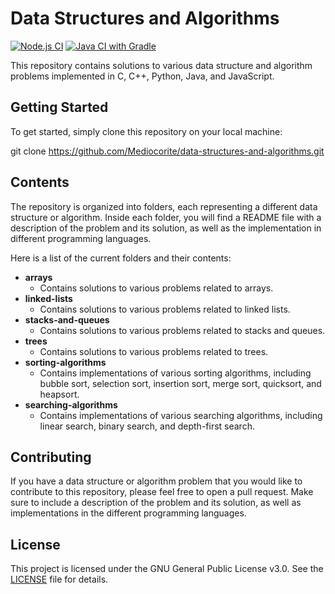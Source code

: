 # Data Structures and Algorithms

[![Node.js CI](https://github.com/Mediocorite/data-struct-prac/actions/workflows/node.js.yml/badge.svg?branch=main)](https://github.com/Mediocorite/data-struct-prac/actions/workflows/node.js.yml) [![Java CI with Gradle](https://github.com/Mediocorite/data-struct-prac/actions/workflows/gradle.yml/badge.svg)](https://github.com/Mediocorite/data-struct-prac/actions/workflows/gradle.yml)

This repository contains solutions to various data structure and algorithm problems implemented in C, C++, Python, Java, and JavaScript.

## Getting Started

To get started, simply clone this repository on your local machine:

git clone https://github.com/Mediocorite/data-structures-and-algorithms.git

## Contents

The repository is organized into folders, each representing a different data structure or algorithm. Inside each folder, you will find a README file with a description of the problem and its solution, as well as the implementation in different programming languages.

Here is a list of the current folders and their contents:

- **arrays**
  - Contains solutions to various problems related to arrays.
- **linked-lists**
  - Contains solutions to various problems related to linked lists.
- **stacks-and-queues**
  - Contains solutions to various problems related to stacks and queues.
- **trees**
  - Contains solutions to various problems related to trees.
- **sorting-algorithms**
  - Contains implementations of various sorting algorithms, including bubble sort, selection sort, insertion sort, merge sort, quicksort, and heapsort.
- **searching-algorithms**
  - Contains implementations of various searching algorithms, including linear search, binary search, and depth-first search.

## Contributing

If you have a data structure or algorithm problem that you would like to contribute to this repository, please feel free to open a pull request. Make sure to include a description of the problem and its solution, as well as implementations in the different programming languages.

## License

This project is licensed under the GNU General Public License v3.0. See the [LICENSE](LICENSE) file for details.
